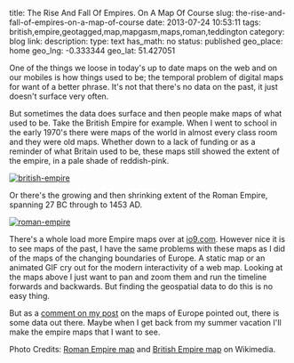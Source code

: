 title: The Rise And Fall Of Empires. On A Map Of Course
slug: the-rise-and-fall-of-empires-on-a-map-of-course
date: 2013-07-24 10:53:11
tags: british,empire,geotagged,map,mapgasm,maps,roman,teddington
category: blog
link: 
description: 
type: text
has_math: no
status: published
geo_place: home
geo_lng: -0.333344
geo_lat: 51.427051

One of the things we loose in today's up to date maps on the web and on our mobiles is how things used to be; the temporal problem of digital maps for want of a better phrase. It's not that there's no data on the past, it just doesn't surface very often.

But sometimes the data does surface and then people make maps of what used to be. Take the British Empire for example. When I went to school in the early 1970's there were maps of the world in almost every class room and they were old maps. Whether down to a lack of funding or as a reminder of what Britain used to be, these maps still showed the extent of the empire, in a pale shade of reddish-pink.

<!-- TEASER_END -->

[![british-empire](/wp-content/uploads/2013/07/british-empire.jpg)](/wp-content/uploads/2013/07/british-empire.jpg "/wp-content/uploads/2013/07/british-empire.jpg")

Or there's the growing and then shrinking extent of the Roman Empire, spanning 27 BC through to 1453 AD.

[![roman-empire](/wp-content/uploads/2013/07/roman-empire.gif)](/wp-content/uploads/2013/07/roman-empire.gif "/wp-content/uploads/2013/07/roman-empire.gif")

There's a whole load more Empire maps over at [io9.com](http://io9.com/maps-of-vast-empires-that-no-longer-exist-700385267 "http://io9.com/maps-of-vast-empires-that-no-longer-exist-700385267"). However nice it is to see maps of the past, I have the same problems with these maps as I did of the maps of the changing boundaries of Europe. A static map or an animated GIF cry out for the modern interactivity of a web map. Looking at the maps above I just want to pan and zoom them and run the timeline forwards and backwards. But finding the geospatial data to do this is no easy thing.

But as a [comment on my post](/2013/05/01/the-changing-map-of-europes-boundaries/ "/2013/05/01/the-changing-map-of-europes-boundaries/") on the maps of Europe pointed out, there is some data out there. Maybe when I get back from my summer vacation I'll make the empire maps that I want to see.



Photo Credits: [Roman Empire map](http://upload.wikimedia.org/wikipedia/commons/3/3d/Roman_Empire_map-3.gif "http://upload.wikimedia.org/wikipedia/commons/3/3d/Roman_Empire_map-3.gif") and [British Empire map](http://upload.wikimedia.org/wikipedia/commons/thumb/6/65/Imperial_Federation%2C_Map_of_the_World_Showing_the_Extent_of_the_British_Empire_in_1886_%28levelled%29.jpg/1024px-Imperial_Federation%2C_Map_of_the_World_Showing_the_Extent_of_the_British_Empire_in_1886_%28levelled%29.jpg "http://upload.wikimedia.org/wikipedia/commons/thumb/6/65/Imperial_Federation%2C_Map_of_the_World_Showing_the_Extent_of_the_British_Empire_in_1886_%28levelled%29.jpg/1024px-Imperial_Federation%2C_Map_of_the_World_Showing_the_Extent_of_the_British_Empire_in_1886_%28levelled%29.jpg") on Wikimedia.


